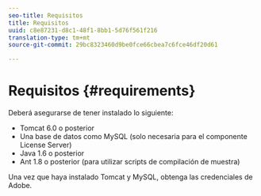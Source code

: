 ```yaml
---
seo-title: Requisitos
title: Requisitos
uuid: c8e87231-d8c1-48f1-8bb1-5d76f561f216
translation-type: tm+mt
source-git-commit: 29bc8323460d9be0fce66cbea7c6fce46df20d61

---
```



# Requisitos {#requirements}

Deberá asegurarse de tener instalado lo siguiente:

* Tomcat 6.0 o posterior
* Una base de datos como MySQL (solo necesaria para el componente License Server)
* Java 1.6 o posterior
* Ant 1.8 o posterior (para utilizar scripts de compilación de muestra)

Una vez que haya instalado Tomcat y MySQL, obtenga las credenciales de Adobe.
